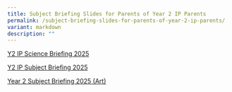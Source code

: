```yaml
---
title: Subject Briefing Slides for Parents of Year 2 IP Parents
permalink: /subject-briefing-slides-for-parents-of-year-2-ip-parents/
variant: markdown
description: ""
---
```

<p><a href="/files/Briefing Slides for Year 2 IP/Y2_IP_Science_Briefing_2025_July.pdf" rel="noopener nofollow" target="_blank">Y2 IP Science Briefing 2025</a>
</p>
<p><a href="/files/Briefing Slides for Year 2 IP/Y2_IP_Subject_Briefing_2025.pdf" rel="noopener nofollow" target="_blank">Y2 IP Subject Briefing 2025</a>
</p>
<p><a href="/files/Briefing Slides for Year 2 IP/Year_2_Subject_Briefing_2025__SEC___IP_Art__20250711.pdf" rel="noopener nofollow" target="_blank">Year 2 Subject Briefing 2025 (Art)</a>
</p>
<p></p>